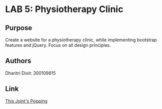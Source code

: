 # LAB 5: Physiotherapy Clinic

## Purpose
Create a website for a physiotherapy clinic, while implementing bootstrap features and jQuery. Focus on all design principles. 

## Authors
Dharitri Dixit: 300109815

## Link
[This Joint's Popping](https://dhari001.github.io/SEG3125_LAB5/index.html)
